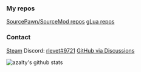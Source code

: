 ### My repos
[SourcePawn/SourceMod repos](https://github.com/azalty?tab=repositories&q=&type=source&language=sourcepawn)
[gLua repos](https://github.com/azalty?tab=repositories&q=&type=source&language=lua)

### Contact
[Steam](https://steamcommunity.com/id/rlevet/)
Discord: [rlevet#9721](https://discordapp.com/users/372454796805931019)
[GitHub via Discussions](https://github.com/azalty/azalty/discussions/1)

![azalty's github stats](https://github-readme-stats.vercel.app/api?username=azalty&show_icons=true&hide_rank=true)

<!--
**azalty/azalty** is a ✨ _special_ ✨ repository because its `README.md` (this file) appears on your GitHub profile.

Here are some ideas to get you started:

- 🔭 I’m currently working on ...
- 🌱 I’m currently learning ...
- 👯 I’m looking to collaborate on ...
- 🤔 I’m looking for help with ...
- 💬 Ask me about ...
- 📫 How to reach me: ...
- 😄 Pronouns: ...
- ⚡ Fun fact: ...
-->
